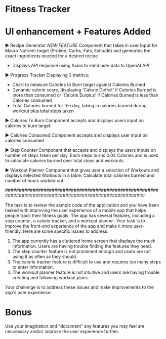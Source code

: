 # Fitness Tracker

# UI enhancement + Features Added

▶ Recipe Generator *NEW FEATURE*
Component that takes in user Input for Macro Nutrient target (Protien, Carbs, Fats, Exlcude) and generates the exact ingredients needed for a desired recipe
-  Displays API response using Axios to send user data to OpenAI API 

▶ Progress Tracker 
Displaying 3 metrics:
- Chart to measure Calories to Burn target against Calories Burned 
- Dynamic calorie score, displaying 'Calorie Deficit' if Calories Burned is more than consumed or 'Calorie Surplus' if Calories Burned is less than Calories consumed
- Total Calories burned for the day, taking in calories burned during workout plus total steps taken

▶ Calories To Burn 
Component accepts and displays users input on calories to burn target.

▶ Calories Consumed
Component accepts and displays user input on calories consumed

▶ Step Counter
Component that accepts and displays the users inputs on number of steps taken per day. Each steps burns 0.04 Calories and is used to calculate calories burned over total steps and workouts

▶ Workout Planner
Component that gives user a selection of Workouts and displays selected Workouts in a table. Calculate total calories burned and number of hours worked out. 

###########################################################################################################

The task is to review the sample code of the application and you have been tasked with improving the user experience of a mobile app that helps people track their fitness goals. The app has several features, including a step counter, a calorie tracker, and a workout planner.
Your task is to improve the front-end experience of the app and make it more user-friendly. Here are some specific issues to address:
1. The app currently has a cluttered home screen that displays too much information. Users are having trouble finding the features they need.
2. The step counter feature is not prominent enough and users are not using it as often as they should.
3. The calorie tracker feature is difficult to use and requires too many steps to enter information.
4. The workout planner feature is not intuitive and users are having trouble creating and following workout plans.

Your challenge is to address these issues and make improvements to the app's user experience.

# Bonus 
Use your imagination and "document" any features you may feel are neccessary and/or improve the user experience further.
